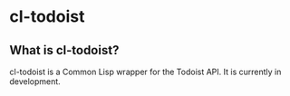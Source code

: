 # cl-todoist

## What is cl-todoist?
cl-todoist is a Common Lisp wrapper for the Todoist API. It is currently in development.
